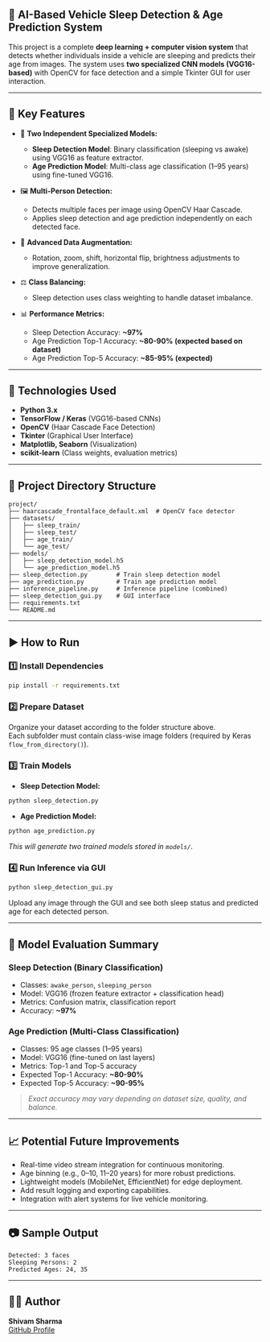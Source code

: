 ## 🚗 AI-Based Vehicle Sleep Detection & Age Prediction System

This project is a complete **deep learning + computer vision system** that detects whether individuals inside a vehicle are sleeping and predicts their age from images. The system uses **two specialized CNN models (VGG16-based)** with OpenCV for face detection and a simple Tkinter GUI for user interaction.

---

## 📌 Key Features

- 🧠 **Two Independent Specialized Models:**
  - **Sleep Detection Model**: Binary classification (sleeping vs awake) using VGG16 as feature extractor.
  - **Age Prediction Model**: Multi-class age classification (1–95 years) using fine-tuned VGG16.
  
- 🖼️ **Multi-Person Detection:**
  - Detects multiple faces per image using OpenCV Haar Cascade.
  - Applies sleep detection and age prediction independently on each detected face.

- 🔄 **Advanced Data Augmentation:**
  - Rotation, zoom, shift, horizontal flip, brightness adjustments to improve generalization.

- ⚖️ **Class Balancing:**
  - Sleep detection uses class weighting to handle dataset imbalance.

- 📊 **Performance Metrics:**
  - Sleep Detection Accuracy: **~97%**
  - Age Prediction Top-1 Accuracy: **~80-90% (expected based on dataset)**
  - Age Prediction Top-5 Accuracy: **~85-95% (expected)**

---

## 🔧 Technologies Used

- **Python 3.x**
- **TensorFlow / Keras** (VGG16-based CNNs)
- **OpenCV** (Haar Cascade Face Detection)
- **Tkinter** (Graphical User Interface)
- **Matplotlib, Seaborn** (Visualization)
- **scikit-learn** (Class weights, evaluation metrics)

---

## 📁 Project Directory Structure

```
project/
├── haarcascade_frontalface_default.xml  # OpenCV face detector
├── datasets/
│   ├── sleep_train/
│   ├── sleep_test/
│   ├── age_train/
│   └── age_test/
├── models/
│   ├── sleep_detection_model.h5
│   └── age_prediction_model.h5
├── sleep_detection.py        # Train sleep detection model
├── age_prediction.py         # Train age prediction model
├── inference_pipeline.py     # Inference pipeline (combined)
├── sleep_detection_gui.py    # GUI interface
├── requirements.txt
└── README.md
```

---

## ▶️ How to Run

### 1️⃣ Install Dependencies

```bash
pip install -r requirements.txt
```

### 2️⃣ Prepare Dataset

Organize your dataset according to the folder structure above.  
Each subfolder must contain class-wise image folders (required by Keras `flow_from_directory()`).

### 3️⃣ Train Models

- **Sleep Detection Model:**

```bash
python sleep_detection.py
```

- **Age Prediction Model:**

```bash
python age_prediction.py
```

*This will generate two trained models stored in `models/`.*

### 4️⃣ Run Inference via GUI

```bash
python sleep_detection_gui.py
```

Upload any image through the GUI and see both sleep status and predicted age for each detected person.

---

## 🧪 Model Evaluation Summary

### Sleep Detection (Binary Classification)

- Classes: `awake_person`, `sleeping_person`
- Model: VGG16 (frozen feature extractor + classification head)
- Metrics: Confusion matrix, classification report
- Accuracy: **~97%**

### Age Prediction (Multi-Class Classification)

- Classes: 95 age classes (1–95 years)
- Model: VGG16 (fine-tuned on last layers)
- Metrics: Top-1 and Top-5 accuracy
- Expected Top-1 Accuracy: **~80-90%**  
- Expected Top-5 Accuracy: **~90-95%**

> *Exact accuracy may vary depending on dataset size, quality, and balance.*

---

## 📈 Potential Future Improvements

- Real-time video stream integration for continuous monitoring.
- Age binning (e.g., 0–10, 11–20 years) for more robust predictions.
- Lightweight models (MobileNet, EfficientNet) for edge deployment.
- Add result logging and exporting capabilities.
- Integration with alert systems for live vehicle monitoring.

---

## 📷 Sample Output

```
Detected: 3 faces
Sleeping Persons: 2
Predicted Ages: 24, 35
```

---

## 👨‍💻 Author

**Shivam Sharma**  
[GitHub Profile](https://github.com/shivam15112003)
